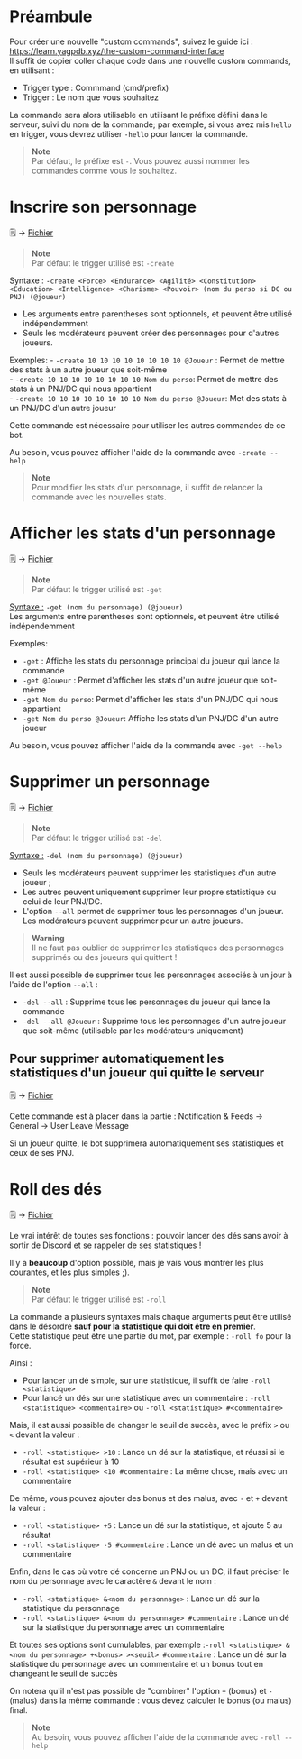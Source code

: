 # Préambule
Pour créer une nouvelle "custom commands", suivez le guide ici : https://learn.yagpdb.xyz/the-custom-command-interface  
Il suffit de copier coller chaque code dans une nouvelle custom commands, en utilisant :   
- Trigger type : Commmand (cmd/prefix)  
- Trigger : Le nom que vous souhaitez  

La commande sera alors utilisable en utilisant le préfixe défini dans le serveur, suivi du nom de la commande; par exemple, si vous avez mis `hello` en trigger, vous devrez utiliser `-hello` pour lancer la commande.    

> **Note**  
> Par défaut, le préfixe est `-`. Vous pouvez aussi nommer les commandes comme vous le souhaitez.  

# Inscrire son personnage
🗒️ -> [Fichier](./inscript_chara.yag)

> **Note**  
> Par défaut le trigger utilisé est `-create`  

Syntaxe : `-create <Force> <Endurance> <Agilité> <Constitution> <Education> <Intelligence> <Charisme> <Pouvoir> (nom du perso si DC ou PNJ) (@joueur)`  

- Les arguments entre parentheses sont optionnels, et peuvent être utilisé indépendemment  
- Seuls les modérateurs peuvent créer des personnages pour d'autres joueurs.   

Exemples:
    - `-create 10 10 10 10 10 10 10 10 @Joueur` : Permet de mettre des stats à un autre joueur que soit-même  
    - `-create 10 10 10 10 10 10 10 10 Nom du perso`: Permet de mettre des stats à un PNJ/DC qui nous appartient  
    - `-create 10 10 10 10 10 10 10 10 Nom du perso @Joueur`: Met des stats à un PNJ/DC d'un autre joueur  

Cette commande est nécessaire pour utiliser les autres commandes de ce bot.  

Au besoin, vous pouvez afficher l'aide de la commande avec `-create --help`  

> **Note**  
> Pour modifier les stats d'un personnage, il suffit de relancer la commande avec les nouvelles stats.  

# Afficher les stats d'un personnage
🗒️ -> [Fichier](./show_chara.yag)  

> **Note**  
> Par défaut le trigger utilisé est `-get`  

<u>Syntaxe :</u> `-get (nom du personnage) (@joueur)`  
Les arguments entre parentheses sont optionnels, et peuvent être utilisé indépendemment  

Exemples:  
- `-get` : Affiche les stats du personnage principal du joueur qui lance la commande  
- `-get @Joueur` : Permet d'afficher les stats d'un autre joueur que soit-même  
- `-get Nom du perso`: Permet d'afficher les stats d'un PNJ/DC qui nous appartient  
- `-get Nom du perso @Joueur`: Affiche les stats d'un PNJ/DC d'un autre joueur    

Au besoin, vous pouvez afficher l'aide de la commande avec `-get --help`  

# Supprimer un personnage
🗒️ -> [Fichier](./del_chara.yag)  

> **Note**  
> Par défaut le trigger utilisé est `-del`  

<u>Syntaxe :</u> `-del (nom du personnage) (@joueur)`  
- Seuls les modérateurs peuvent supprimer les statistiques d'un autre joueur ;  
- Les autres peuvent uniquement supprimer leur propre statistique ou celui de leur PNJ/DC.  
- L'option `--all` permet de supprimer tous les personnages d'un joueur. Les modérateurs peuvent supprimer pour un autre joueurs.  

> **Warning**  
> Il ne faut pas oublier de supprimer les statistiques des personnages supprimés ou des joueurs qui quittent !  

Il est aussi possible de supprimer tous les personnages associés à un jour à l'aide de l'option `--all` :  
- `-del --all` : Supprime tous les personnages du joueur qui lance la commande  
- `-del --all @Joueur` : Supprime tous les personnages d'un autre joueur que soit-même (utilisable par les modérateurs uniquement)  

## Pour supprimer automatiquement les statistiques d'un joueur qui quitte le serveur

🗒️ -> [Fichier](./automatic_delete.yag)  

Cette commande est à placer dans la partie : Notification & Feeds -> General -> User Leave Message  

Si un joueur quitte, le bot supprimera automatiquement ses statistiques et ceux de ses PNJ.  

# Roll des dés

🗒️ -> [Fichier](./roll.yag)  

Le vrai intérêt de toutes ses fonctions : pouvoir lancer des dés sans avoir à sortir de Discord et se rappeler de ses statistiques !  

Il y a **beaucoup** d'option possible, mais je vais vous montrer les plus courantes, et les plus simples ;).  

> **Note**  
> Par défaut le trigger utilisé est `-roll`  

La commande a plusieurs syntaxes mais chaque arguments peut être utilisé dans le désordre **sauf pour la statistique qui doit être en premier**.  
Cette statistique peut être une partie du mot, par exemple : `-roll fo` pour la force.  

Ainsi :   
- Pour lancer un dé simple, sur une statistique, il suffit de faire `-roll <statistique>`  
- Pour lancé un dés sur une statistique avec un commentaire : `-roll <statistique> <commentaire>` ou `-roll <statistique> #<commentaire>`  
  
Mais, il est aussi possible de changer le seuil de succès, avec le préfix `>` ou `<` devant la valeur :  
- `-roll <statistique> >10` : Lance un dé sur la statistique, et réussi si le résultat est supérieur à 10  
- `-roll <statistique> <10 #commentaire` : La même chose, mais avec un commentaire  

De même, vous pouvez ajouter des bonus et des malus, avec `-` et `+` devant la valeur :  
- `-roll <statistique> +5` : Lance un dé sur la statistique, et ajoute 5 au résultat  
- `-roll <statistique> -5 #commentaire` : Lance un dé avec un malus et un commentaire  

Enfin, dans le cas où votre dé concerne un PNJ ou un DC, il faut préciser le nom du personnage avec le caractère `&` devant le nom :   
- `-roll <statistique> &<nom du personnage>` : Lance un dé sur la statistique du personnage  
- `-roll <statistique> &<nom du personnage> #commentaire` : Lance un dé sur la statistique du personnage avec un commentaire  

Et toutes ses options sont cumulables, par exemple :`-roll <statistique> &<nom du personnage> +<bonus> ><seuil> #commentaire` : Lance un dé sur la statistique du personnage avec un commentaire et un bonus tout en changeant le seuil de succès  

On notera qu'il n'est pas possible de "combiner" l'option `+` (bonus) et `-` (malus) dans la même commande : vous devez calculer le bonus (ou malus) final.  

> **Note**  
> Au besoin, vous pouvez afficher l'aide de la commande avec `-roll --help`  



